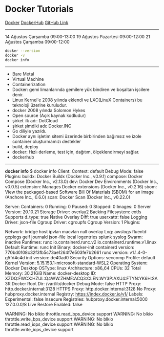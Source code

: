 # Docker Tutorials
[Docker](https://www.docker.com/)
[DockerHub](https://hub.docker.com/)
[GitHub Link](https://github.com/hamitmizrak/workshop-docker)


---

14 Ağustos Çarşamba  09:00-13:00
19 Ağustos Pazartesi 09:00-12:00
21 Ağustos Çarşamba  09:00-12:00

```sh
docker --version
docker -v
docker info
```
---
- Bare Metal
- Virtual Machine
- Containerization
- Docker: gemi limanlarında gemilere yük bindiren ve boşaltan işcilere denir.
- Linux Kernel'e 2008 yılında eklendi ve LXC(LinuX Containers) bu teknoloji üzerine kuruludur.
- docker 2008 yılında Solomon Hykes
- Open source (Açık kaynak kodludur)
- şirket ilk adı: DotCloud
- şirket şimdiki adı: Docker.INC
- Go diliyle yazıldı.
- Docker aynı işletim sitemi üzerinde birbirinden bağımsız ve izole container oluşturmamızı destekler
- build, deploy
- docker: Hızlı derleme, test için, dağıtım, ölçeklendirmeyi sağlar.
- dockerhub





























































































































































---
**docker info**
$ docker info
Client:
 Context:    default
 Debug Mode: false
 Plugins:
  buildx: Docker Buildx (Docker Inc., v0.9.1)
  compose: Docker Compose (Docker Inc., v2.13.0)
  dev: Docker Dev Environments (Docker Inc., v0.0.5)
  extension: Manages Docker extensions (Docker Inc., v0.2.16)
  sbom: View the packaged-based Software Bill Of Materials (SBOM) for an image (Anchore Inc., 0.6.0)
  scan: Docker Scan (Docker Inc., v0.22.0)

Server:
 Containers: 0
  Running: 0
  Paused: 0
  Stopped: 0
 Images: 0
 Server Version: 20.10.21
 Storage Driver: overlay2
  Backing Filesystem: extfs
  Supports d_type: true
  Native Overlay Diff: true
  userxattr: false
 Logging Driver: json-file
 Cgroup Driver: cgroupfs
 Cgroup Version: 1
 Plugins:
                                                                                                      
  Network: bridge host ipvlan macvlan null overlay
  Log: awslogs fluentd gcplogs gelf journald json-file local logentries splunk syslog
 Swarm: inactive
 Runtimes: runc io.containerd.runc.v2 io.containerd.runtime.v1.linux
 Default Runtime: runc
 Init Binary: docker-init
 containerd version: 770bd0108c32f3fb5c73ae1264f7e503fe7b2661
 runc version: v1.1.4-0-g5fd4c4d
 init version: de40ad0
 Security Options:
  seccomp
   Profile: default
 Kernel Version: 5.15.153.1-microsoft-standard-WSL2
 Operating System: Docker Desktop
 OSType: linux
 Architecture: x86_64
 CPUs: 32
 Total Memory: 30.21GiB
 Name: docker-desktop
 ID: XZDQ:FWCX:HZUL:Q4WW:ZHME:ACQ3:CLEN:WY3P:AXU4:FTYN:YK6H:SA3R
 Docker Root Dir: /var/lib/docker
 Debug Mode: false
 HTTP Proxy: http.docker.internal:3128
 HTTPS Proxy: http.docker.internal:3128
 No Proxy: hubproxy.docker.internal
 Registry: https://index.docker.io/v1/
 Labels:
 Experimental: false
 Insecure Registries:
  hubproxy.docker.internal:5000
  127.0.0.0/8
 Live Restore Enabled: false

WARNING: No blkio throttle.read_bps_device support
WARNING: No blkio throttle.write_bps_device support
WARNING: No blkio throttle.read_iops_device support
WARNING: No blkio throttle.write_iops_device support

